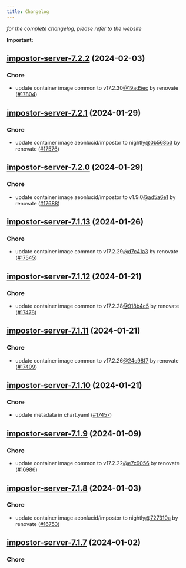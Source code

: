 ```yaml
---
title: Changelog
---
```



*for the complete changelog, please refer to the website*

**Important:**




## [impostor-server-7.2.2](https://github.com/truecharts/charts/compare/impostor-server-7.2.1...impostor-server-7.2.2) (2024-02-03)

### Chore



- update container image common to v17.2.30[@19ad5ec](https://github.com/19ad5ec) by renovate ([#17804](https://github.com/truecharts/charts/issues/17804))


## [impostor-server-7.2.1](https://github.com/truecharts/charts/compare/impostor-server-7.2.0...impostor-server-7.2.1) (2024-01-29)

### Chore



- update container image aeonlucid/impostor to nightly[@0b568b3](https://github.com/0b568b3) by renovate ([#17576](https://github.com/truecharts/charts/issues/17576))


## [impostor-server-7.2.0](https://github.com/truecharts/charts/compare/impostor-server-7.1.13...impostor-server-7.2.0) (2024-01-29)

### Chore



- update container image aeonlucid/impostor to v1.9.0[@ad5a6e1](https://github.com/ad5a6e1) by renovate ([#17688](https://github.com/truecharts/charts/issues/17688))


## [impostor-server-7.1.13](https://github.com/truecharts/charts/compare/impostor-server-7.1.12...impostor-server-7.1.13) (2024-01-26)

### Chore



- update container image common to v17.2.29[@d7c41a3](https://github.com/d7c41a3) by renovate ([#17545](https://github.com/truecharts/charts/issues/17545))


## [impostor-server-7.1.12](https://github.com/truecharts/charts/compare/impostor-server-7.1.11...impostor-server-7.1.12) (2024-01-21)

### Chore



- update container image common to v17.2.28[@918b4c5](https://github.com/918b4c5) by renovate ([#17478](https://github.com/truecharts/charts/issues/17478))


## [impostor-server-7.1.11](https://github.com/truecharts/charts/compare/impostor-server-7.1.10...impostor-server-7.1.11) (2024-01-21)

### Chore



- update container image common to v17.2.26[@24c98f7](https://github.com/24c98f7) by renovate ([#17409](https://github.com/truecharts/charts/issues/17409))


## [impostor-server-7.1.10](https://github.com/truecharts/charts/compare/impostor-server-7.1.9...impostor-server-7.1.10) (2024-01-21)

### Chore



- update metadata in chart.yaml ([#17457](https://github.com/truecharts/charts/issues/17457))




## [impostor-server-7.1.9](https://github.com/truecharts/charts/compare/impostor-server-7.1.8...impostor-server-7.1.9) (2024-01-09)

### Chore



- update container image common to v17.2.22[@e7c9056](https://github.com/e7c9056) by renovate ([#16986](https://github.com/truecharts/charts/issues/16986))


## [impostor-server-7.1.8](https://github.com/truecharts/charts/compare/impostor-server-7.1.7...impostor-server-7.1.8) (2024-01-03)

### Chore



- update container image aeonlucid/impostor to nightly[@727310a](https://github.com/727310a) by renovate ([#16753](https://github.com/truecharts/charts/issues/16753))


## [impostor-server-7.1.7](https://github.com/truecharts/charts/compare/impostor-server-7.1.6...impostor-server-7.1.7) (2024-01-02)

### Chore
